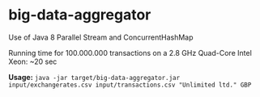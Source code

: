 # big-data-aggregator

Use of Java 8 Parallel Stream and ConcurrentHashMap

Running time for 100.000.000 transactions on a 2.8 GHz Quad-Core Intel Xeon: ~20 sec

**Usage:** `java -jar target/big-data-aggregator.jar input/exchangerates.csv input/transactions.csv "Unlimited ltd." GBP`
